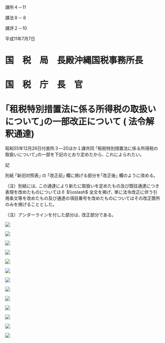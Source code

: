 課所４－11

課法８－８

課評２－10

平成11年7月7日

# 国　税　局　長殿沖縄国税事務所長

# 国　税　庁　長　官

# ｢租税特別措置法に係る所得税の取扱いについて｣の一部改正について ( 法令解釈通達)

昭和55年12月26日付直所３―20ほか１課共同 ｢租税特別措置法に係る所得税の取扱いについて｣の一部を下記のとおり定めたから､ これによられたい｡

記

別紙 ｢新旧対照表｣ の ｢改正前｣ 欄に掲げる部分を｢改正後｣ 欄のように改める｡

（注）別紙には､ この通達により新たに取扱いを定めたもの及び既往通達につき表現を改めたものについてはそ $\\oslash$ 全文を掲げ､ 単に法令改正に伴う引用条文等を改めたもの及び通達の項目番号を改めたものについてはその改正箇所のみを掲げることとした｡

（注）アンダーラインを付した部分は､ 改正部分である｡

![](https://www.nta.go.jp/tmp/10f3420d-9fa8-4b34-a1ae-bb5411dadd83/images/f2da3f01595fd63291cb2d2e6cdd33249e71ad4669c7443cf5c2cc52849645c3.jpg)

![](https://www.nta.go.jp/tmp/10f3420d-9fa8-4b34-a1ae-bb5411dadd83/images/1b3adced01d9c868a100997cf9572068c44d0478ee2d155e7b7dcdf2e16ceb9a.jpg)

![](https://www.nta.go.jp/tmp/10f3420d-9fa8-4b34-a1ae-bb5411dadd83/images/7ce6d2bf2b3f295cff45c46de7812b24255f26ef87abc075c0906da4a5cdb8bb.jpg)

![](https://www.nta.go.jp/tmp/10f3420d-9fa8-4b34-a1ae-bb5411dadd83/images/c4b94be91a045197a1eab7ddcc7e59793b5fb07cd62e436dc56ed1a72a30de4f.jpg)

![](https://www.nta.go.jp/tmp/10f3420d-9fa8-4b34-a1ae-bb5411dadd83/images/e9566c79d5a52358f9f6351f12d5787c0adc3589eab51f541a8da9c738c25e16.jpg)

![](https://www.nta.go.jp/tmp/10f3420d-9fa8-4b34-a1ae-bb5411dadd83/images/8458f4ac92adc2f1642e29a5feb9cb897a433452ccbef22b996bd772809e5fba.jpg)

![](https://www.nta.go.jp/tmp/10f3420d-9fa8-4b34-a1ae-bb5411dadd83/images/bcf942d0858e9cc8cdbfb6c2abcbedcc11ee6978c5f8924c52c7cf17075386ac.jpg)

![](https://www.nta.go.jp/tmp/10f3420d-9fa8-4b34-a1ae-bb5411dadd83/images/927e10979a27f10da80925ffd5e0af2c5b07bd26b1afef420cd203db7774a18b.jpg)

![](https://www.nta.go.jp/tmp/10f3420d-9fa8-4b34-a1ae-bb5411dadd83/images/48fd33cadb3271d587fd59b738523c27751a89735c59250a8b29a600ac711cec.jpg)

![](https://www.nta.go.jp/tmp/10f3420d-9fa8-4b34-a1ae-bb5411dadd83/images/4ec6f5d042739b60d112472e7c5b16fbae517613c709d0e5f7010a65217a246d.jpg)

![](https://www.nta.go.jp/tmp/10f3420d-9fa8-4b34-a1ae-bb5411dadd83/images/8698adf4c0afb734140409c56c5445b182e1e902a83d01c1e6979639958bc57d.jpg)

![](https://www.nta.go.jp/tmp/10f3420d-9fa8-4b34-a1ae-bb5411dadd83/images/b4d2d84965b6acb5b65323c696290617f1c7e52e393776223bd0bfbc93492027.jpg)

![](https://www.nta.go.jp/tmp/10f3420d-9fa8-4b34-a1ae-bb5411dadd83/images/b16d69e226b85063d02885cde013fccc869b059a3237cf1b2095d248415a2c12.jpg)